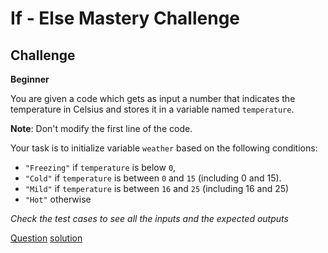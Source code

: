 # If - Else Mastery Challenge

## Challenge

**Beginner**

You are given a code which gets as input a number that indicates the temperature in Celsius and stores it in a variable named `temperature`.

**Note**: Don't modify the first line of the code. 

Your task is to initialize variable `weather` based on the following conditions:

* `"Freezing"` if `temperature` is below `0`,
* `"Cold"` if `temperature` is between `0` and `15` (including 0 and 15).
* `"Mild"` if `temperature` is between `16` and `25` (including 16 and 25)
* `"Hot"` otherwise

*Check the test cases to see all the inputs and the expected outputs*

[Question](q.py) [solution](solution.py)

